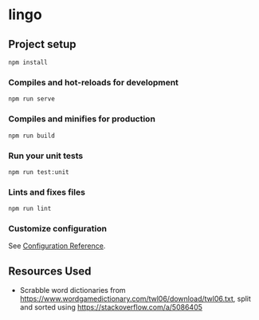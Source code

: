 # lingo

## Project setup

```
npm install
```

### Compiles and hot-reloads for development

```
npm run serve
```

### Compiles and minifies for production

```
npm run build
```

### Run your unit tests

```
npm run test:unit
```

### Lints and fixes files

```
npm run lint
```

### Customize configuration

See [Configuration Reference](https://cli.vuejs.org/config/).

## Resources Used

- Scrabble word dictionaries from https://www.wordgamedictionary.com/twl06/download/twl06.txt, split and sorted using https://stackoverflow.com/a/5086405
